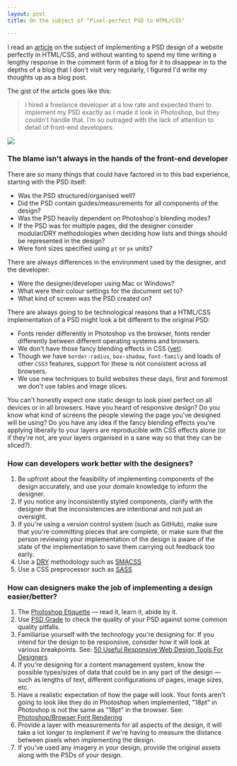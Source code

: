 ```yaml
---
layout: post
title: On the subject of "Pixel-perfect PSD to HTML/CSS"

---
```

I read an [article](http://blog.teamtreehouse.com/pixel-perfect-front-end-development-matters) on the subject of implementing a PSD design of a website perfectly in HTML/CSS, and without wanting to spend my time writing a lengthy response in the comment form of a blog for it to disappear in to the depths of a blog that I don't visit very regularly, I figured I'd write my thoughts up as a blog post.

<!-- more -->

The gist of the article goes like this:

> I hired a freelance developer at a low rate and expected them to implement my PSD exactly as I made it look in Photoshop, but they couldn't handle that. I'm so outraged with the lack of attention to detail of front-end developers.

![](http://f.cl.ly/items/0c3k0U3l2M0b1p0c2g3C/cott1.jpg)


### The blame isn't always in the hands of the front-end developer

There are so many things that could have factored in to this bad experience, starting with the PSD itself:

- Was the PSD structured/organised well?
- Did the PSD contain guides/measurements for all components of the design?
- Was the PSD heavily dependent on Photoshop's blending modes?
- If the PSD was for multiple pages, did the designer consider modular/DRY methodologies when deciding how lists and things should be represented in the design?
- Were font sizes specified using `pt` or `px` units?

There are always differences in the environment used by the designer, and the developer:

- Were the designer/developer using Mac or Windows?
- What were their colour settings for the document set to?
- What kind of screen was the PSD created on?

There are always going to be technological reasons that a HTML/CSS implementation of a PSD might look a bit different to the original PSD:

- Fonts render differently in Photoshop vs the browser, fonts render differently between different operating systems and browsers.
- We don't have those fancy blending effects in CSS ([yet](http://demosthenes.info/blog/707/PhotoShop-In-The-Browser-Understanding-CSS-Blend-Modes)).
- Though we have `border-radius`, `box-shadow`, `font-family` and loads of other `CSS3` features, support for these is not consistent across all browsers.
- We use new techniques to build websites these days, first and foremost we don't use tables and image slices.

You can't honestly expect one static design to look pixel perfect on all devices or in all browsers. Have you heard of responsive design? Do you know what kind of screens the people viewing the page you've designed will be using? Do you have any idea if the fancy blending effects you're applying liberally to your layers are reproducible with CSS effects alone (or if they're not, are your layers organised in a sane way so that they can be sliced?).

### How can developers work better with the designers?

1. Be upfront about the feasibility of implementing components of the design accurately, and use your domain knowledge to inform the designer.
2. If you notice any inconsistently styled components, clarify with the designer that the inconsistencies are intentional and not just an oversight.
3. If you're using a version control system (such as GitHub), make sure that you're committing pieces that are complete, or make sure that the person reviewing your implementation of the design is aware of the state of the implementation to save them carrying out feedback too early.
4. Use a [DRY](http://en.wikipedia.org/wiki/Don't_repeat_yourself) methodology such as [SMACSS](http://smacss.com/)
5. Use a CSS preprocessor such as [SASS](http://sass-lang.com/)

### How can designers make the job of implementing a design easier/better?

1. The [Photoshop Etiquette](http://photoshopetiquette.com/) &mdash; read it, learn it, abide by it.
2. Use [PSD Grade](http://psdgrade.com/) to check the quality of your PSD against some common quality pitfalls.
3. Familiarise yourself with the technology you're designing for. If you intend for the design to be responsive, consider how it will look at various breakpoints. See: [50 Useful Responsive Web Design Tools For Designers](http://www.hongkiat.com/blog/rwd-tools/)
4. If you're designing for a content management system, know the possible types/sizes of data that could be in any part of the design &mdash; such as lengths of text, different configurations of pages, image sizes, etc.
5. Have a realistic expectation of how the page will look. Your fonts aren't going to look like they do in Photoshop when implemented, "18pt" in Photoshop is not the same as "18pt" in the browser. See: [Photoshop/Browser Font Rendering](http://pajama-sloth.tumblr.com/post/20808946617/photoshop-vs-browser-font-rendering)
6. Provide a layer with measurements for all aspects of the design, it will take a lot longer to implement if we're having to measure the distance between pixels when implementing the design.
7. If you've used any imagery in your design, provide the original assets along with the PSDs of your design.

